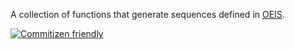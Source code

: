 A collection of functions that generate sequences defined in [OEIS](https://oeis.org/).

[![Commitizen friendly](https://img.shields.io/badge/commitizen-friendly-brightgreen.svg)](http://commitizen.github.io/cz-cli/)

